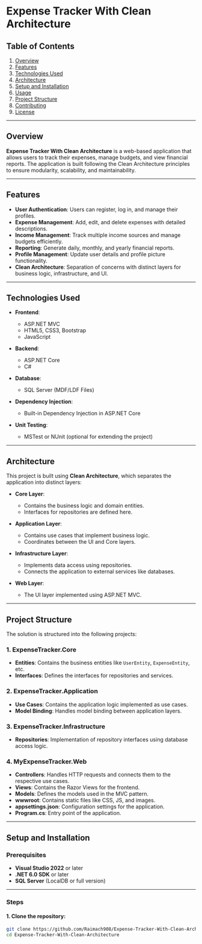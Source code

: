 # Expense Tracker With Clean Architecture

## Table of Contents
1. [Overview](#overview)
2. [Features](#features)
3. [Technologies Used](#technologies-used)
4. [Architecture](#architecture)
5. [Setup and Installation](#setup-and-installation)
6. [Usage](#usage)
7. [Project Structure](#project-structure)
8. [Contributing](#contributing)
9. [License](#license)

---

## Overview

**Expense Tracker With Clean Architecture** is a web-based application that allows users to track their expenses, manage budgets, and view financial reports. The application is built following the Clean Architecture principles to ensure modularity, scalability, and maintainability.

---

## Features

- **User Authentication**: Users can register, log in, and manage their profiles.
- **Expense Management**: Add, edit, and delete expenses with detailed descriptions.
- **Income Management**: Track multiple income sources and manage budgets efficiently.
- **Reporting**: Generate daily, monthly, and yearly financial reports.
- **Profile Management**: Update user details and profile picture functionality.
- **Clean Architecture**: Separation of concerns with distinct layers for business logic, infrastructure, and UI.

---

## Technologies Used

- **Frontend**:
  - ASP.NET MVC
  - HTML5, CSS3, Bootstrap
  - JavaScript

- **Backend**:
  - ASP.NET Core
  - C#

- **Database**:
  - SQL Server (MDF/LDF Files)

- **Dependency Injection**:
  - Built-in Dependency Injection in ASP.NET Core

- **Unit Testing**:
  - MSTest or NUnit (optional for extending the project)

---

## Architecture

This project is built using **Clean Architecture**, which separates the application into distinct layers:
- **Core Layer**:
  - Contains the business logic and domain entities.
  - Interfaces for repositories are defined here.

- **Application Layer**:
  - Contains use cases that implement business logic.
  - Coordinates between the UI and Core layers.

- **Infrastructure Layer**:
  - Implements data access using repositories.
  - Connects the application to external services like databases.

- **Web Layer**:
  - The UI layer implemented using ASP.NET MVC.

---

## Project Structure

The solution is structured into the following projects:

### 1. **ExpenseTracker.Core**
   - **Entities**: Contains the business entities like `UserEntity`, `ExpenseEntity`, etc.
   - **Interfaces**: Defines the interfaces for repositories and services.

### 2. **ExpenseTracker.Application**
   - **Use Cases**: Contains the application logic implemented as use cases.
   - **Model Binding**: Handles model binding between application layers.

### 3. **ExpenseTracker.Infrastructure**
   - **Repositories**: Implementation of repository interfaces using database access logic.

### 4. **MyExpenseTracker.Web**
   - **Controllers**: Handles HTTP requests and connects them to the respective use cases.
   - **Views**: Contains the Razor Views for the frontend.
   - **Models**: Defines the models used in the MVC pattern.
   - **wwwroot**: Contains static files like CSS, JS, and images.
   - **appsettings.json**: Configuration settings for the application.
   - **Program.cs**: Entry point of the application.

---

## Setup and Installation

### Prerequisites

- **Visual Studio 2022** or later
- **.NET 6.0 SDK** or later
- **SQL Server** (LocalDB or full version)

---

### Steps

#### 1. Clone the repository:

```bash
git clone https://github.com/Raimach908/Expense-Tracker-With-Clean-Architecture.git
cd Expense-Tracker-With-Clean-Architecture

